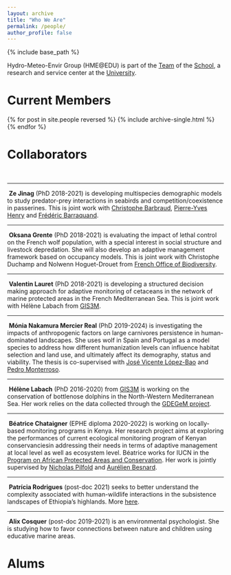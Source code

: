 ```yaml
---
layout: archive
title: "Who We Are"
permalink: /people/
author_profile: false
---
```


{% include base_path %}

Hydro-Meteo-Envir Group (HME@EDU) is part of the [Team]() of the [School](), a research and service center at the [University]().

Current Members
======

{% for post in site.people reversed %}
  {% include archive-single.html %}
{% endfor %}

Collaborators
======

<div class="article-style">
      <br>
<hr> 
<p><img src="/images/profile" alt="">
<strong>Ze Jinag</strong> (PhD 2018-2021) is developing multispecies demographic models to study predator-prey interactions in seabirds and competition/coexistence in passerines. This is joint work with 
<a href="http://www.cebc.cnrs.fr/ecomm/Fr_ecomm/equip_CB.html" target="_blank" rel="noopener">Christophe Barbraud</a>, 
<a href="http://mecadev.cnrs.fr/index.php?post/Henry-Pierre-Yves" target="_blank" rel="noopener">Pierre-Yves Henry</a> and 
<a href="https://sites.google.com/site/fredbarraquand/home" target="_blank" rel="noopener">Frédéric Barraquand</a>.</p>
<hr> 

<p><img src="/img/oksana.png" alt="">
<strong>Oksana Grente</strong> (PhD 2018-2021) is evaluating the impact of lethal control on the French wolf population, with a special interest in social structure and livestock depredation. She will also develop an  adaptive management framework based on occupancy models. This is joint work with Christophe Duchamp and Nolwenn Hoguet-Drouet from 
<a href="https://ofb.gouv.fr/" target="_blank" rel="noopener">French Office of Biodiversity</a>.</p>
<hr> 
<p><img src="/img/valentin.png" alt="">
<strong>Valentin Lauret</strong> (PhD 2018-2021) is developing a structured decision making approach for adaptive monitoring of cetaceans in the network of marine protected areas in the French Mediterranean Sea. This is joint work with Hélène Labach from 
<a href="https://www.gis3m.org/" target="_blank" rel="noopener">GIS3M</a>.</p>
<hr> 
<p><img src="/img/monia.jpg" alt="">
<strong>Mónia Nakamura Mercier Real</strong> (PhD 2019-2024) is investigating the impacts of anthropogenic factors on large carnivores persistence in human-dominated landscapes. She uses wolf in Spain and Portugal as a model species to address how different humanization levels can influence habitat selection and land use, and ultimately affect its demography, status and viability. The thesis is co-supervised with 
<a href="https://scholar.google.es/citations?user=mWcf6MsAAAAJ&amp;hl=es" target="_blank" rel="noopener">José Vicente López-Bao</a> and 
<a href="https://scholar.google.com/citations?user=2ulB-8QAAAAJ&amp;hl=en" target="_blank" rel="noopener">Pedro Monterroso</a>.</p>
<hr> 
<p><img src="/img/helene.jpg" alt="">
<strong>Hélène Labach</strong> (PhD 2016-2020) from 
<a href="https://www.gis3m.org/" target="_blank" rel="noopener">GIS3M</a> is working on the conservation of bottlenose dolphins in the North-Western Mediterranean Sea. Her work relies on the data collected through the 
<a href="https://www.gdegem.org/" target="_blank" rel="noopener">GDEGeM project</a>.</p>
<hr> 
<p><img src="/img/bea.jpg" alt="">
<strong>Béatrice Chataigner</strong> (EPHE diploma 2020-2022) is working on locally-based monitoring programs in Kenya. Her research project aims at exploring the performances of current ecological monitoring program of Kenyan conservanciesin addressing their needs in terms of adaptive management at local level as well as ecosystem level. Béatrice works for IUCN in the 
<a href="https://papaco.org/" target="_blank" rel="noopener">Program on African Protected Areas and Conservation</a>. Her work is jointly supervised by 
<a href="https://institute.sandiegozoo.org/staff/nicholas-pilfold-phd" target="_blank" rel="noopener">Nicholas Pilfold</a> and 
<a href="https://www.cefe.cnrs.fr/fr/actus/44-french/recherche/bc/bev/291-aurelien-besnard" target="_blank" rel="noopener">Aurélien Besnard</a>.</p>
<hr> 
<p><img src="/img/patricia.jpg" alt=""> <strong>Patrícia Rodrigues</strong> (post-doc 2021) seeks to better understand the complexity associated with human-wildlife interactions in the subsistence landscapes of Ethiopia&rsquo;s highlands. More 
<a href="https://rodriguespatri.wixsite.com/home" target="_blank" rel="noopener">here</a>.</p>
<hr> 
<p><img src="/img/alix.jpg" alt="">
<strong>Alix Cosquer</strong> (post-doc 2019-2021) is an environmental psychologist. She is studying how to favor connections between nature and children using educative marine areas.</p>

</div>

Alums
======


